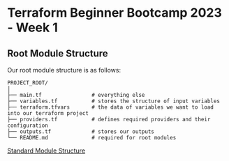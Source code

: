 # Terraform Beginner Bootcamp 2023 - Week 1

## Root Module Structure

Our root module structure is as follows:

```
PROJECT_ROOT/
│
├── main.tf                # everything else
├── variables.tf           # stores the structure of input variables
├── terraform.tfvars       # the data of variables we want to load into our terraform project
├── providers.tf           # defines required providers and their configuration
├── outputs.tf             # stores our outputs
└── README.md              # required for root modules
```

[Standard Module Structure](https://developer.hashicorp.com/terraform/language/modules/develop/structure)
